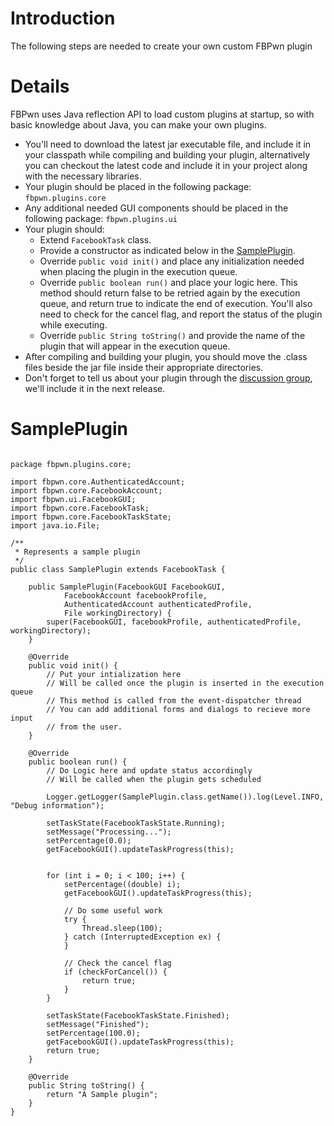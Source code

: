 # Introduction #

The following steps are needed to create your own custom FBPwn plugin


# Details #

FBPwn uses Java reflection API to load custom plugins at startup, so with basic knowledge about Java, you can make your own plugins.

  * You'll need to download the latest jar executable file, and include it in your classpath while compiling and building your plugin, alternatively you can checkout the latest code and include it in your project along with the necessary libraries.
  * Your plugin should be placed in the following package: `fbpwn.plugins.core`
  * Any additional needed GUI components should be placed in the following package: `fbpwn.plugins.ui`
  * Your plugin should:
    * Extend `FacebookTask` class.
    * Provide a constructor as indicated below in the [SamplePlugin](#SamplePlugin.md).
    * Override `public void init()` and place any initialization needed when placing the plugin in the execution queue.
    * Override `public boolean run()` and place your logic here. This method should return false to be retried again by the execution queue, and return true to indicate the end of execution. You'll also need to check for the cancel flag, and report the status of the plugin while executing.
    * Override `public String toString()` and provide the name of the plugin that will appear in the execution queue.
  * After compiling and building your plugin, you should move the .class files beside the jar file inside their appropriate directories.
  * Don't forget to tell us about your plugin through the [discussion group](http://groups.google.com/group/fbpwn-dev), we'll include it in the next release.

# SamplePlugin #
```

package fbpwn.plugins.core;

import fbpwn.core.AuthenticatedAccount;
import fbpwn.core.FacebookAccount;
import fbpwn.ui.FacebookGUI;
import fbpwn.core.FacebookTask;
import fbpwn.core.FacebookTaskState;
import java.io.File;

/**
 * Represents a sample plugin  
 */
public class SamplePlugin extends FacebookTask {

    public SamplePlugin(FacebookGUI FacebookGUI,
            FacebookAccount facebookProfile,
            AuthenticatedAccount authenticatedProfile,
            File workingDirectory) {
        super(FacebookGUI, facebookProfile, authenticatedProfile, workingDirectory);
    }

    @Override
    public void init() {
        // Put your intialization here
        // Will be called once the plugin is inserted in the execution queue
        // This method is called from the event-dispatcher thread
        // You can add additional forms and dialogs to recieve more input
        // from the user.
    }

    @Override
    public boolean run() {
        // Do Logic here and update status accordingly
        // Will be called when the plugin gets scheduled

        Logger.getLogger(SamplePlugin.class.getName()).log(Level.INFO, "Debug information"); 

        setTaskState(FacebookTaskState.Running);
        setMessage("Processing...");
        setPercentage(0.0);
        getFacebookGUI().updateTaskProgress(this);


        for (int i = 0; i < 100; i++) {
            setPercentage((double) i);
            getFacebookGUI().updateTaskProgress(this);

            // Do some useful work
            try {
                Thread.sleep(100);
            } catch (InterruptedException ex) {
            }

            // Check the cancel flag
            if (checkForCancel()) {
                return true;
            }
        }

        setTaskState(FacebookTaskState.Finished);
        setMessage("Finished");
        setPercentage(100.0);
        getFacebookGUI().updateTaskProgress(this);
        return true;
    }

    @Override
    public String toString() {
        return "A Sample plugin";
    }
}


```